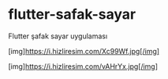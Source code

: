 # flutter-safak-sayar
Flutter şafak sayar uygulaması

[img]https://i.hizliresim.com/Xc99Wf.jpg[/img]

[img]https://i.hizliresim.com/vAHrYx.jpg[/img]
